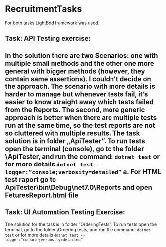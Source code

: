 # RecruitmentTasks
For both tasks LightBdd framework was used.
## Task: API Testing exercise:
In the solution there are two Scenarios: one with multiple small methods and 
the other one more general with bigger methods (however, they contain 
same assertions). I couldn’t decide on the approach. The scenario with more 
details is harder to manage but whenever tests fail, it’s easier to know 
straight away which tests failed from the Reports. The second, more generic 
approach is better when there are multiple tests run at the same time, so the 
test reports are not so cluttered with multiple results.
The task solution is in folder „ApiTester”. To run tests open the terminal 
(console), go to the folder \ApiTester, and run the command: 
`dotnet test`
or for more details
`dotnet test --logger:”console;verbosity=detailed”`
a. For HTML test raport go to ApiTester\bin\Debug\net7.0\Reports and open 
FeturesReport.html file
---
## Task: UI Automation Testing Exercise:
The solution for the task is in folder “OrderingTests”. To run tests open the 
terminal, go to the folder \Ordering tests, and run the command:
`dotnet test` 
or for more details
`dotnet test --logger:”console;verbosity=detailed”`
